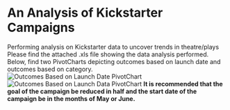 # An Analysis of Kickstarter Campaigns
Performing analysis on Kickstarter data to uncover trends in theatre/plays
Please find the attached .xls file showing the data analysis performed. Below, find two PivotCharts depicting outcomes based on launch date and outcomes based on category.
![Outcomes Based on Launch Date PivotChart](kickstarter-analysis>Outcomes_Based_on_Launch_Date_PivotChart.png)
![Outcomes Based on Launch Data PivotChart](kickstarter-analysis>Parent_Category_Outcomes_PivotChart.png)
**It is recommended that the goal of the campaign be reduced in half and the start date of the campaign be in the months of May or June.**
